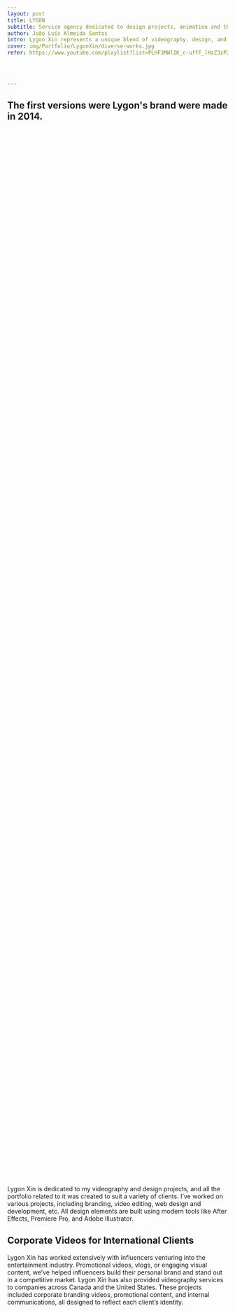 ```yaml
---
layout: post
title: LYGON
subtitle: Service agency dedicated to design projects, animation and the arts.
author: João Luís Almeida Santos
intro: Lygon Xin represents a unique blend of videography, design, and wild storytelling. From helping influencers find their voice in the entertainment industry to collaborating with companies in Canada and the United States, Lygon Xin’s work is diverse and creative. One of its standout projects is the hilarious and unpredictable YouTube miniseries Shadow.
cover: img/Portfolio/LygonXin/diverse-works.jpg
refer: https://www.youtube.com/playlist?list=PLHF3MWlIK_c-uffF_lHzZJzP2lX4SyhlC




---
```




##  The first versions were Lygon's brand were made in 2014.

<div class="post-parallax" style="
	background-image: url('../img/Logobackground.png');
	width: 100%;
	height: 60vh;
	overflow: hidden;
	background-size: 100%;
  background-repeat: no-repeat;
	background-attachment: fixed;
	background-position: center;">
</div>

Lygon Xin is dedicated to my videography and design projects,
and all the portfolio related to it was created to suit a variety of clients.
I’ve worked on various projects, including branding,
video editing, web
design and development, etc. All design elements
are built using modern tools like After Effects, Premiere Pro, and Adobe Illustrator.



## Corporate Videos for International Clients

Lygon Xin has worked extensively with influencers venturing into the entertainment industry. Promotional videos, vlogs, or engaging visual content, we’ve helped influencers build their personal brand and stand out in a competitive market.
Lygon Xin has also provided videography services
to companies across Canada and the United States.
These projects included corporate branding videos,
promotional content, and internal communications,
all designed to reflect each client’s identity.

<div class="post-parallax" style="
	background-image: url('../img/Portfolio/Design/mockup.jpg');
	width: 100%;
	height: 60vh;
	overflow: hidden;
	background-size: 100%;
  background-repeat: no-repeat;
	background-attachment: fixed;
	background-position: center;">
</div>

With Lygon, I also work on projects that aren't so much on the professional side,
works related to entertainment, animated series and comics and the alike.
One example is Chodo and Deton,a YouTube miniseries. It has an extremely nonsense story which
involves immortality, clone-making and multiverse traveling stuff.
